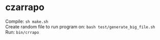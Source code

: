 # czarrapo #
Compile: `sh make.sh`\
Create random file to run program on: `bash test/generate_big_file.sh`\
Run: `bin/crrapo`
